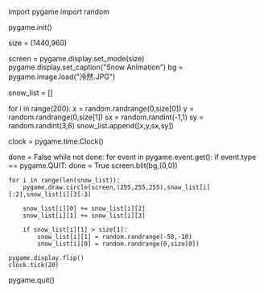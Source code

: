import pygame
import random

pygame.init()

size = (1440,960)

screen = pygame.display.set_mode(size)
pygame.display.set_caption("Snow Animation")
bg = pygame.image.load("泠然.JPG")

snow_list = []

for i in range(200):
    x = random.randrange(0,size[0])
    y = random.randrange(0,size[1])
    sx = random.randint(-1,1)
    sy = random.randint(3,6)
    snow_list.append([x,y,sx,sy])

clock = pygame.time.Clock()

done = False
while not done:
    for event in pygame.event.get():
        if event.type == pygame.QUIT:
            done = True
    screen.blit(bg,(0,0))

    for i in range(len(snow_list)):
        pygame.draw.circle(screen,(255,255,255),snow_list[i][:2],snow_list[i][3]-3)

        snow_list[i][0] += snow_list[i][2]
        snow_list[i][1] += snow_list[i][3]

        if snow_list[i][1] > size[1]:
            snow_list[i][1] = random.randrange(-50,-10)
            snow_list[i][0] = random.randrange(0,size[0])

    pygame.display.flip()
    clock.tick(20)

pygame.quit()
